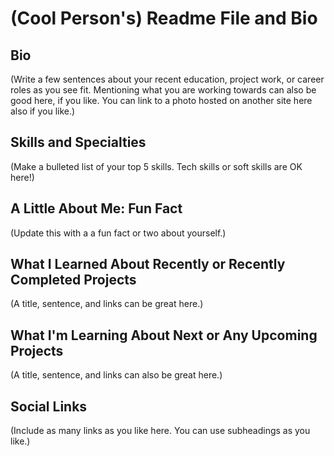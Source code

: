 # (Cool Person's) Readme File and Bio
## Bio
(Write a few sentences about your recent education, project work, or career roles as you see fit.  Mentioning what you are working towards can also be good here, if you like.  You can link to a photo hosted on another site here also if you like.)

## Skills and Specialties
(Make a bulleted list of your top 5 skills.  Tech skills or soft skills are OK here!)

## A Little About Me: Fun Fact
(Update this with a a fun fact or two about yourself.)

## What I Learned About Recently or Recently Completed Projects
(A title, sentence, and links can be great here.)

## What I'm Learning About Next or Any Upcoming Projects
(A title, sentence, and links can also be great here.)

## Social Links
(Include as many links as you like here.  You can use subheadings as you like.)